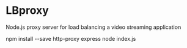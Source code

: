 # LBproxy
Node.js proxy server for load balancing a video streaming application

npm install --save http-proxy express
node index.js
